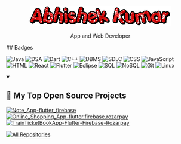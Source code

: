 <div align="center">
  <img src="text.gif" alt="Open In Animation">
  <p>App and Web Developer</p>
</div>
## Badges

![Java](https://img.shields.io/badge/Java-007396?style=for-the-badge&logo=java&logoColor=white)
![DSA](https://img.shields.io/badge/DSA-FF4500?style=for-the-badge&color=FF4500)
![Dart](https://img.shields.io/badge/Dart-0175C2?style=for-the-badge&logo=dart&logoColor=white)
![C++](https://img.shields.io/badge/C++-00599C?style=for-the-badge&logo=c%2B%2B&logoColor=white)
![DBMS](https://img.shields.io/badge/DBMS-FF6F61?style=for-the-badge&color=FF6F61)
![SDLC](https://img.shields.io/badge/SDLC-6CBAD9?style=for-the-badge&color=6CBAD9)
![CSS](https://img.shields.io/badge/CSS-1572B6?style=for-the-badge&logo=css3&logoColor=white)
![JavaScript](https://img.shields.io/badge/JavaScript-F7DF1E?style=for-the-badge&logo=javascript&logoColor=black)
![HTML](https://img.shields.io/badge/HTML-E34F26?style=for-the-badge&logo=html5&logoColor=white)
![React](https://img.shields.io/badge/React-61DAFB?style=for-the-badge&logo=react&logoColor=white)
![Flutter](https://img.shields.io/badge/Flutter-02569B?style=for-the-badge&logo=flutter&logoColor=white)
![Eclipse](https://img.shields.io/badge/Eclipse-2C2255?style=for-the-badge&logo=eclipse&logoColor=white)
![SQL](https://img.shields.io/badge/SQL-003B57?style=for-the-badge&logo=postgresql&logoColor=white)
![NoSQL](https://img.shields.io/badge/NoSQL-4DB33D?style=for-the-badge&color=4DB33D)
![Git](https://img.shields.io/badge/Git-F05032?style=for-the-badge&logo=git&logoColor=white)
![Linux](https://img.shields.io/badge/Linux-3333CC?style=for-the-badge&logo=linux&logoColor=white)


<details open>
  <summary><h2>📘 My Top Open Source Projects</h2></summary>

  <p align="left">
    <a href="https://github.com/ABHISHEKKUMAR89207/Note_App-flutter_firebase"><img width="278" src="https://github-readme-stats.vercel.app/api/pin/?username=ABHISHEKKUMAR89207&repo=Note_App-flutter_firebase&theme=react&bg_color=1F222E&title_color=F85D7F&hide_border=true&icon_color=F8D866&show_icons=false" alt="Note_App-flutter_firebase"></a>
    <a href="https://github.com/ABHISHEKKUMAR89207/Online_Shopping_App-flutter.firebase.rozarpay"><img width="278" src="https://github-readme-stats.vercel.app/api/pin/?username=ABHISHEKKUMAR89207&repo=Online_Shopping_App-flutter.firebase.rozarpay&theme=react&bg_color=1F222E&title_color=F85D7F&hide_border=true&icon_color=F8D866&show_icons=false" alt="Online_Shopping_App-flutter.firebase.rozarpay"></a>
    <a href="https://github.com/ABHISHEKKUMAR89207/TrainTicketBookApp-Flutter-Firebase-Rozarpay"><img width="278" src="https://github-readme-stats.vercel.app/api/pin/?username=ABHISHEKKUMAR89207&repo=TrainTicketBookApp-Flutter-Firebase-Rozarpay&theme=react&bg_color=1F222E&title_color=F85D7F&hide_border=true&icon_color=F8D866&show_icons=false" alt="TrainTicketBookApp-Flutter-Firebase-Rozarpay"></a>
    <!-- Add more project cards as needed -->
  </p>

  <a href="https://github.com/ABHISHEKKUMAR89207?tab=repositories&sort=stargazers"><img alt="All Repositories" title="All Repositories" src="https://custom-icon-badges.demolab.com/badge/-Click%20Here%20For%20All%20My%20Repos-1F222E?style=for-the-badge&logoColor=white&logo=repo"/></a>
</details>


